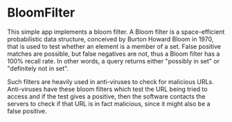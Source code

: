 # BloomFilter

This simple app implements a bloom filter. A Bloom filter is a space-efficient probabilistic data structure, 
conceived by Burton Howard Bloom in 1970, that is used to test whether an element is a member of a set. False 
positive matches are possible, but false negatives are not, thus a Bloom filter has a 100% recall rate. In other 
words, a query returns either "possibly in set" or "definitely not in set".

Such filters are heavily used in anti-viruses to check for malicious URLs. Anti-viruses have these bloom filters
which test the URL being tried to access and if the test gives a positive, then the software contacts the servers
to check if that URL is in fact malicious, since it might also be a false positive.
